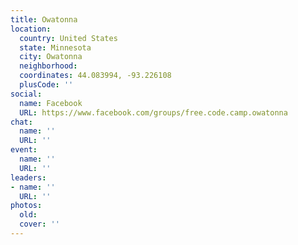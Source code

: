 ```yaml
---
title: Owatonna
location:
  country: United States
  state: Minnesota
  city: Owatonna
  neighborhood: 
  coordinates: 44.083994, -93.226108
  plusCode: ''
social:
  name: Facebook
  URL: https://www.facebook.com/groups/free.code.camp.owatonna
chat:
  name: ''
  URL: ''
event:
  name: ''
  URL: ''
leaders:
- name: ''
  URL: ''
photos:
  old: 
  cover: ''
---
```

